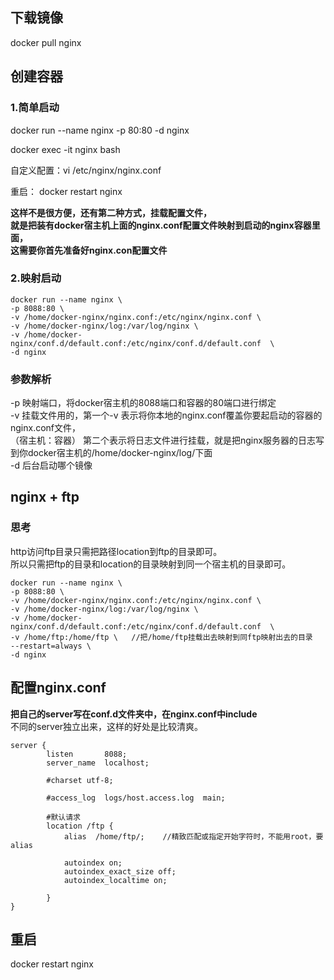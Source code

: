 ## 下载镜像   
docker pull nginx  

## 创建容器  

### 1.简单启动  

docker run --name nginx -p 80:80 -d nginx  

docker exec -it nginx bash  

自定义配置：vi /etc/nginx/nginx.conf   

重启： docker restart nginx   

**这样不是很方便，还有第二种方式，挂载配置文件，  
就是把装有docker宿主机上面的nginx.conf配置文件映射到启动的nginx容器里面，   
这需要你首先准备好nginx.con配置文件**   

### 2.映射启动  
```
docker run --name nginx \  
-p 8088:80 \  
-v /home/docker-nginx/nginx.conf:/etc/nginx/nginx.conf \  
-v /home/docker-nginx/log:/var/log/nginx \  
-v /home/docker-nginx/conf.d/default.conf:/etc/nginx/conf.d/default.conf  \  
-d nginx  
```   

### 参数解析  

-p 映射端口，将docker宿主机的8088端口和容器的80端口进行绑定  
-v 挂载文件用的，第一个-v 表示将你本地的nginx.conf覆盖你要起启动的容器的nginx.conf文件，  
	（宿主机：容器）
    第二个表示将日志文件进行挂载，就是把nginx服务器的日志写到你docker宿主机的/home/docker-nginx/log/下面   
-d 后台启动哪个镜像   


## nginx + ftp  

### 思考  

http访问ftp目录只需把路径location到ftp的目录即可。  
所以只需把ftp的目录和location的目录映射到同一个宿主机的目录即可。    
```
docker run --name nginx \  
-p 8088:80 \  
-v /home/docker-nginx/nginx.conf:/etc/nginx/nginx.conf \  
-v /home/docker-nginx/log:/var/log/nginx \  
-v /home/docker-nginx/conf.d/default.conf:/etc/nginx/conf.d/default.conf  \   
-v /home/ftp:/home/ftp \   //把/home/ftp挂载出去映射到同ftp映射出去的目录
--restart=always \  
-d nginx
```     


## 配置nginx.conf   

**把自己的server写在conf.d文件夹中，在nginx.conf中include**  
不同的server独立出来，这样的好处是比较清爽。  

```
server {  
        listen       8088;  
        server_name  localhost;  
  
        #charset utf-8;  
  
        #access_log  logs/host.access.log  main;  
  
        #默认请求  
        location /ftp { 
            alias  /home/ftp/;    //精致匹配或指定开始字符时，不能用root，要alias 

     	 	autoindex on;
      		autoindex_exact_size off;
       		autoindex_localtime on;
           
        }
}

```   

## 重启  

docker restart nginx